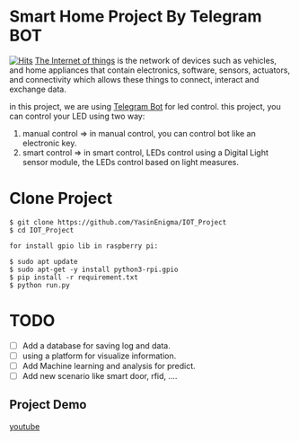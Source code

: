 # Smart Home Project By Telegram BOT
[![Hits](https://hits.seeyoufarm.com/api/count/incr/badge.svg?url=https%3A%2F%2Fgithub.com%2FYasinEnigma%2FSmartHome&count_bg=%2379C83D&title_bg=%23555555&icon=&icon_color=%23E7E7E7&title=hits&edge_flat=false)](https://hits.seeyoufarm.com)
[The Internet of things](https://en.wikipedia.org/wiki/Internet_of_things)  is the network of devices such as vehicles, and home appliances that contain electronics, software, sensors, actuators, and connectivity which allows these things to connect, interact and exchange data.

in this project, we are using [Telegram Bot](https://github.com/adam-p/markdown-here.wiki.git) for led control. this project, you can control your LED using two way: 
1. manual control => 
	  in manual control, you can control bot like an electronic key.
2. smart control => 
	in smart control, LEDs control using a Digital Light sensor module, the LEDs control based on light measures.

# Clone Project 
```
$ git clone https://github.com/YasinEnigma/IOT_Project
$ cd IOT_Project

for install gpio lib in raspberry pi:

$ sudo apt update
$ sudo apt-get -y install python3-rpi.gpio
$ pip install -r requirement.txt
$ python run.py

```


# TODO
- [ ] Add a database for saving log and data.
- [ ] using a platform for visualize information.
- [ ] Add Machine learning and analysis for predict.
- [ ] Add new scenario like smart door, rfid, ....

## Project Demo
[youtube](https://www.youtube.com/watch?v=npRtk55BMeE)
